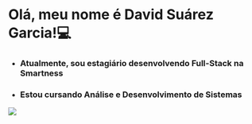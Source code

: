 <h1>
  Olá, meu nome é David Suárez Garcia!💻
</h1>
<ul>
  <li><h3>Atualmente, sou estagiário desenvolvendo Full-Stack na Smartness</h3></li>
  <li><h3>Estou cursando Análise e Desenvolvimento de Sistemas</h3></li>
</ul>
<img align=center src="https://github-readme-stats.vercel.app/api?username=david-garcia1402&show_icons=true&theme=radical">

